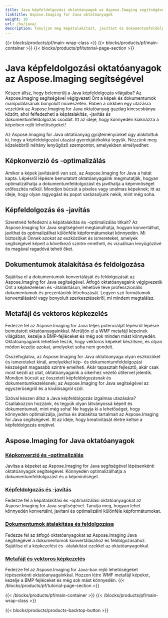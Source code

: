 ```yaml
---
title: Java képfeldolgozási oktatóanyagok az Aspose.Imaging segítségével
linktitle: Aspose.Imaging for Java oktatóanyagok
weight: 10
url: /hu/java/
description: Tanuljon meg képátalakítást, javítást és dokumentumfeldolgozást az Aspose.Imaging for Java segítségével. Oktatóanyagaink segítségével könnyedén optimalizálhatja a képeket.
---
```


{{< blocks/products/pf/main-wrap-class >}}
{{< blocks/products/pf/main-container >}}
{{< blocks/products/pf/tutorial-page-section >}}

# Java képfeldolgozási oktatóanyagok az Aspose.Imaging segítségével


Készen állsz, hogy belemerülj a Java képfeldolgozás világába? Az Aspose.Imaging segítségével végigvezeti Önt a képek és dokumentumok manipulálásának bonyolult művészetén. Ebben a cikkben egy utazásra vezetünk az Aspose.Imaging for Java oktatóanyag gazdag kincsesbánya között, ahol felfedezheti a képátalakítás, -javítás és dokumentumfeldolgozás csodáit. Itt az ideje, hogy könnyedén kiaknázza a képeiben rejlő lehetőségeket!

Az Aspose.Imaging for Java oktatóanyag gyűjteményünket úgy alakítottuk ki, hogy a képfeldolgozási utazást gyerekjátékokká tegyük. Nézzünk meg közelebbről néhány lenyűgöző szempontot, amelyekben elmélyedhet:

## Képkonverzió és -optimalizálás

Amikor a képek javításáról van szó, az Aspose.Imaging for Java a hátát kapta. Lépésről lépésre bemutatott oktatóanyagaink megmutatják, hogyan optimalizálhatja a dokumentumfeldolgozást és javíthatja a képminőséget erőfeszítés nélkül. Mondjon búcsút a pixeles vagy unalmas képeknek; itt az ideje, hogy olyan ragyogást és popot varázsoljunk nekik, mint még soha.

## Képfeldolgozás és -javítás

Szeretnéd felfedezni a képátalakítás és -optimalizálás titkait? Az Aspose.Imaging for Java segítségével megtanulhatja, hogyan konvertálhat, javíthat és optimalizálhat különféle képformátumokat könnyedén. Mi biztosítjuk Önnek azokat az eszközöket és ismereteket, amelyek segítségével képeit a következő szintre emelheti, és vizuálisan lenyűgözővé és magával ragadóvá teheti őket.

## Dokumentumok átalakítása és feldolgozása

Sajátítsa el a dokumentumok konvertálását és feldolgozását az Aspose.Imaging for Java segítségével. Átfogó oktatóanyagaink végigvezetik Önt a képkezelésen és -átalakításon, lehetővé téve professzionális dokumentumok és prezentációk létrehozását. Legyen szó formátumok konvertálásáról vagy bonyolult szerkesztésekről, mi mindent megtalálsz.

## Metafájl és vektoros képkezelés

Fedezze fel az Aspose.Imaging for Java teljes potenciálját lépésről lépésre bemutatott oktatóanyagainkkal. Merüljön el a WMF metafájl képeinek világában, kezelje a BMP-fejléceket és még sok minden mást könnyedén. Oktatóanyagaink lehetővé teszik, hogy vektoros képeket készítsen, és olyan módon kezelje azokat, amelyeket soha nem gondolt.

Összefoglalva, az Aspose.Imaging for Java oktatóanyaga olyan eszközöket és ismereteket kínál, amelyekkel kép- és dokumentumfeldolgozási készségeit magasabb szintre emelheti. Akár tapasztalt fejlesztő, akár csak most kezdi az utat, oktatóanyagaink a sikerhez vezető útitervet jelentik. Mondjon búcsút az összetett képfeldolgozásnak és dokumentumkezelésnek; az Aspose.Imaging for Java segítségével az egyszerűségről és a kiválóságról szól.

Szóval készen állsz a Java képfeldolgozás izgalmas utazására? Csatlakozzon hozzánk, és tegyük olyan látványossá képeit és dokumentumait, mint még soha! Ne hagyja ki a lehetőséget, hogy könnyedén optimalizálja, javítsa és átalakítsa tartalmait az Aspose.Imaging for Java segítségével. Itt az ideje, hogy kreativitását életre keltse a képfeldolgozás erejével.

## Aspose.Imaging for Java oktatóanyagok
### [Képkonverzió és -optimalizálás](./image-conversion-and-optimization/)
Javítsa a képeket az Aspose.Imaging for Java segítségével lépésenkénti oktatóanyagok segítségével. Könnyedén optimalizálhatja a dokumentumfeldolgozást és a képminőséget.
### [Képfeldolgozás és -javítás](./image-processing-and-enhancement/)
Fedezze fel a képátalakítási és -optimalizálási oktatóanyagokat az Aspose.Imaging for Java segítségével. Tanulja meg, hogyan lehet könnyedén konvertálni, javítani és optimalizálni különféle képformátumokat.
### [Dokumentumok átalakítása és feldolgozása](./document-conversion-and-processing/)
Fedezze fel az átfogó oktatóanyagokat az Aspose.Imaging Java segítségével a dokumentumok konvertálásához és feldolgozásához. Sajátítsa el a képkezelést és -átalakítást ezekkel az oktatóanyagokkal.
### [Metafájl és vektoros képkezelés](./metafile-and-vector-image-handling/)
Fedezze fel az Aspose.Imaging for Java-ban rejlő lehetőségeket lépésenkénti oktatóanyagainkkal. Hozzon létre WMF metafájl képeket, kezelje a BMP fejléceket és még sok mást könnyedén.
{{< /blocks/products/pf/tutorial-page-section >}}

{{< /blocks/products/pf/main-container >}}
{{< /blocks/products/pf/main-wrap-class >}}

{{< blocks/products/products-backtop-button >}}
